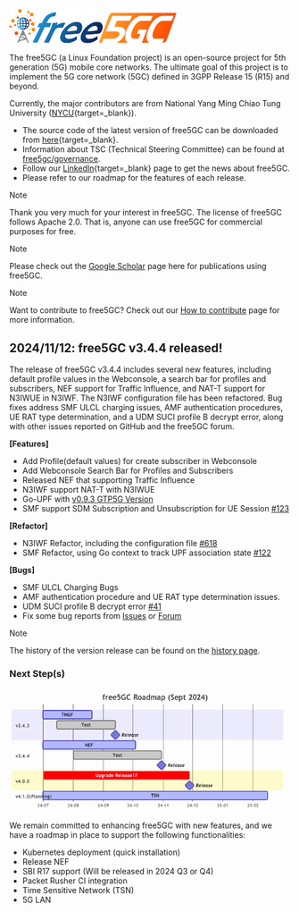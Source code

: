 <!-- <iframe width="616" height="400" src="https://www.youtube.com/embed/SFO2z5-4zxs?list=PLeDUIabcS2_p4fjApgJHNiVpfYSzz1oJi" title="free5GC Demonstration with 5G SA gNB and UE" frameborder="0" allow="accelerometer; autoplay; clipboard-write; encrypted-media; gyroscope; picture-in-picture; web-share" allowfullscreen></iframe> -->

<!-- Google tag (gtag.js) --> <script async src="https://www.googletagmanager.com/gtag/js?id=G-JETJ7TJ805"></script> <script> window.dataLayer = window.dataLayer || []; function gtag(){dataLayer.push(arguments);} gtag('js', new Date()); gtag('config', 'G-JETJ7TJ805'); </script>

<img width="300" src="./assets/logo.png"/>

The free5GC (a Linux Foundation project) is an open-source project for 5th generation (5G) mobile core networks. The ultimate goal of this project is to implement the 5G core network (5GC) defined in 3GPP Release 15 (R15) and beyond.

Currently, the major contributors are from National Yang Ming Chiao Tung University ([NYCU](https://en.nycu.edu.tw/){target=_blank}).

- The source code of the latest version of free5GC can be downloaded from [here](https://github.com/free5gc/free5gc){target=_blank}.
- Information about TSC (Technical Steering Committee) can be found at [free5gc/governance](https://github.com/free5gc/governance/blob/main/CONTRIBUTORS.md).
- Follow our [LinkedIn](https://www.linkedin.com/company/free5gc/){target=_blank} page to get the news about free5GC.
- Please refer to our roadmap for the features of each release.

> [!NOTE]
> Thank you very much for your interest in free5GC. The license of free5GC follows Apache 2.0. That is, anyone can use free5GC for commercial purposes for free.

> [!NOTE]
> Please check out the [Google Scholar](https://scholar.google.com/scholar?hl=en&as_sdt=2007&q=free5gc) page here for publications using free5GC.

> [!NOTE]
> Want to contribute to free5GC? Check out our [How to contribute](https://free5gc.org/guide/contribute/) page for more information.

## 2024/11/12: free5GC v3.4.4 released!


The release of free5GC v3.4.4 includes several new features, including default profile values in the Webconsole, a search bar for profiles and subscribers, NEF support for Traffic Influence, and NAT-T support for N3IWUE in N3IWF. The N3IWF configuration file has been refactored. Bug fixes address SMF ULCL charging issues, AMF authentication procedures, UE RAT type determination, and a UDM SUCI profile B decrypt error, along with other issues reported on GitHub and the free5GC forum.

**[Features]**

- Add Profile(default values) for create subscriber in Webconsole
- Add Webconsole Search Bar for Profiles and Subscribers
- Released NEF that supporting Traffic Influence
- N3IWF support NAT-T with N3IWUE
- Go-UPF with [v0.9.3 GTP5G Version](https://github.com/free5gc/gtp5g/tree/v0.9.3)
- SMF support SDM Subscription and Unsubscription for UE Session [#123](https://github.com/free5gc/smf/pull/123)

**[Refactor]**

- N3IWF Refactor, including the configuration file [#618](https://github.com/free5gc/free5gc/pull/618)
- SMF Refactor, using Go context to track UPF association state [#122](https://github.com/free5gc/smf/pull/122)

**[Bugs]**

- SMF ULCL Charging Bugs
- AMF authentication procedure and UE RAT type determination issues.
- UDM SUCI profile B decrypt error [#41](https://github.com/free5gc/udm/pull/41)
- Fix some bug reports from [Issues](https://github.com/free5gc/free5gc/issues) or [Forum](https://forum.free5gc.org/)

> [!NOTE]
> The history of the version release can be found on the [history page](./history.md).

### Next Step(s)

![](./assets/roadmap-0924.png)

We remain committed to enhancing free5GC with new features, and we have a roadmap in place to support the following functionalities:

- Kubernetes deployment (quick installation)
- Release NEF
- SBI R17 support (Will be released in 2024 Q3 or Q4)
- Packet Rusher CI integration
- Time Sensitive Network (TSN)
- 5G LAN
